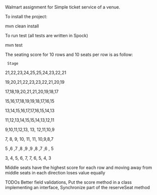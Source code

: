 Walmart assignment for Simple ticket service of a venue.

To install the project:

mvn clean install

To run test (all tests are written in Spock)

mvn test


The seating score for 10 rows and 10 seats per row is as follow:


     Stage
21,22,23,24,25,25,24,23,22,21

19,20,21,22,23,23,22,21,20,19

17,18,19,20,21,21,20,19,18,17

15,16,17,18,19,19,18,17,16,15

13,14,15,16,17,17,16,15,14,13

11,12,13,14,15,15,14,13,12,11

9,10,11,12,13, 13, 12,11,10,9

7, 8, 9, 10, 11, 11, 10,9,8,7

5 ,6 ,7 ,8 ,9 ,9 ,8 ,7 ,6 , 5

3, 4, 5, 6, 7, 7, 6, 5, 4, 3

Middle seats have the highest score for each row and moving away from middle seats in each direction loses value equally


TODOs
Better field validations,
Put the score method in a class implementing an interface,
Synchronize part of the reserveSeat method 

